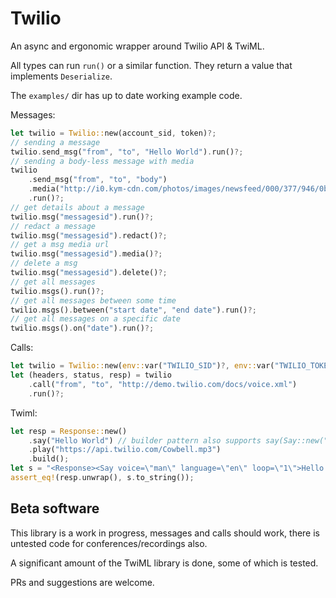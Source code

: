 # Twilio

An async and ergonomic wrapper around Twilio API & TwiML.

All types can run `run()` or a similar function. They return a value that implements `Deserialize`.

The `examples/` dir has up to date working example code.

Messages:

```rust
let twilio = Twilio::new(account_sid, token)?;
// sending a message
twilio.send_msg("from", "to", "Hello World").run()?;
// sending a body-less message with media
twilio
    .send_msg("from", "to", "body")
    .media("http://i0.kym-cdn.com/photos/images/newsfeed/000/377/946/0b9.jpg")
    .run()?;
// get details about a message
twilio.msg("messagesid").run()?;
// redact a message
twilio.msg("messagesid").redact()?;
// get a msg media url
twilio.msg("messagesid").media()?;
// delete a msg
twilio.msg("messagesid").delete()?;
// get all messages
twilio.msgs().run()?;
// get all messages between some time
twilio.msgs().between("start date", "end date").run()?;
// get all messages on a specific date
twilio.msgs().on("date").run()?;
```

Calls:

```rust
let twilio = Twilio::new(env::var("TWILIO_SID")?, env::var("TWILIO_TOKEN")?)?;
let (headers, status, resp) = twilio
    .call("from", "to", "http://demo.twilio.com/docs/voice.xml")
    .run()?;
```

Twiml:

```rust
let resp = Response::new()
    .say("Hello World") // builder pattern also supports say(Say::new("Hello World").lang("de")...)
    .play("https://api.twilio.com/Cowbell.mp3")
    .build();
let s = "<Response><Say voice=\"man\" language=\"en\" loop=\"1\">Hello World</Say><Play loop=\"1\">https://api.twilio.com/Cowbell.mp3</Play></Response>";
assert_eq!(resp.unwrap(), s.to_string());
```

## Beta software

This library is a work in progress, messages and calls should work, there is untested code for conferences/recordings also.

A significant amount of the TwiML library is done, some of which is tested.

PRs and suggestions are welcome.
